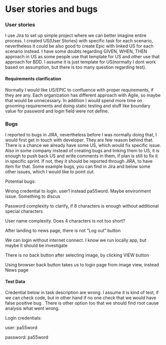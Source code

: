 # User stories and bugs

### User stories

I use Jira to set up simple project where we can better imagine entire process. I created US(User Stories) with specific task for each scenario, nevertheless it could be also good to create Epic with linked US for each scenario instead. I have some doubts regarding GIVEN, WHEN, THEN approach in US as some people use that template for US and other use that approach for BDD. I assume it is just template for US(normally I dont work based on assumption, but there is too many question regarding test).

#### Requirements clarification

Normally I would like US/EPIC to confluence with proper requirements, if they are any. Each organization has different approach with Agile, so maybe that would be unnecessary. In addition I would spend more time on grooming requirements and doing static testing and stuff like boundary value for password and login field were not define.

### Bugs

I reported to bugs in JIRA, nevertheless before I was normally doing that, I would first get in touch with developer. They are few reason behind that. There is a chance we already have some US, which would fix specific issue. Also in some company instead of creating bugs and linking them to US, it is enough to push back US and write comments in them, if plan is still to fix it in specific sprint. If not, they it should be reported through JIRA, to have item for that. Some example bugs, you can find in Jira and below some other issues, which I would like to point out.

Potential bugs:

Wrong credential to login. user1 instead pa55word. Maybe environment issue. Something to discus

Password complexity to clarify, if 8 characters is enough without additional special characters

User name complexity. Does 4 characters is not too short?

After landing to news page, there is not “Log out” button

We can login without internet connect. I know we run locally app, but maybe it should be investigate

There is no back button after selecting image, by clicking VIEW button

Using browser back button takes us to login page from image view, instead News page

#### Test Data

Credential below in task description are wrong. I assume it is kind of test, if we can check code, but in other hand if no one check that we would have false positive bug . There is other option too that we should find root cause analysis what went wrong.

Login credentials:

user: pa55word

password: pa55word
